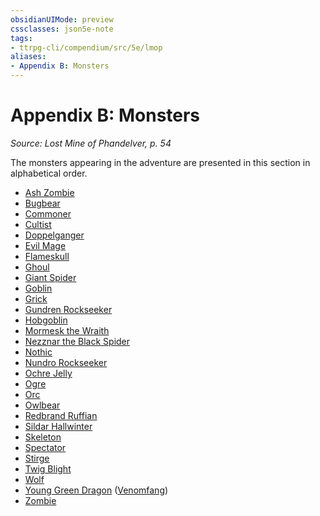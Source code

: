 ```yaml
---
obsidianUIMode: preview
cssclasses: json5e-note
tags:
- ttrpg-cli/compendium/src/5e/lmop
aliases:
- Appendix B: Monsters
---
```

# Appendix B: Monsters
*Source: Lost Mine of Phandelver, p. 54* 

The monsters appearing in the adventure are presented in this section in alphabetical order.

- [Ash Zombie](Інструменти%20ДМ/CLI/bestiary/undead/ash-zombie-lmop.md)  
- [Bugbear](Інструменти%20ДМ/CLI/bestiary/fey/bugbear-warrior-xmm.md)  
- [Commoner](Інструменти%20ДМ/CLI/bestiary/humanoid/commoner-xmm.md)  
- [Cultist](Інструменти%20ДМ/CLI/bestiary/humanoid/cultist-xmm.md)  
- [Doppelganger](Інструменти%20ДМ/CLI/bestiary/monstrosity/doppelganger-xmm.md)  
- [Evil Mage](Інструменти%20ДМ/CLI/bestiary/humanoid/evil-mage-lmop.md)  
- [Flameskull](Інструменти%20ДМ/CLI/bestiary/undead/flameskull-xmm.md)  
- [Ghoul](Інструменти%20ДМ/CLI/bestiary/undead/ghoul-xmm.md)  
- [Giant Spider](Інструменти%20ДМ/CLI/bestiary/beast/giant-spider-xmm.md)  
- [Goblin](Інструменти%20ДМ/CLI/bestiary/fey/goblin-warrior-xmm.md)  
- [Grick](Інструменти%20ДМ/CLI/bestiary/aberration/grick-xmm.md)  
- [Gundren Rockseeker](Інструменти%20ДМ/CLI/bestiary/npc/gundren-rockseeker-lmop.md)  
- [Hobgoblin](Інструменти%20ДМ/CLI/bestiary/fey/hobgoblin-warrior-xmm.md)  
- [Mormesk the Wraith](Інструменти%20ДМ/CLI/bestiary/npc/mormesk-the-wraith-lmop.md)  
- [Nezznar the Black Spider](Інструменти%20ДМ/CLI/bestiary/npc/nezznar-the-black-spider-lmop.md)  
- [Nothic](Інструменти%20ДМ/CLI/bestiary/aberration/nothic-xmm.md)  
- [Nundro Rockseeker](Інструменти%20ДМ/CLI/bestiary/npc/nundro-rockseeker-lmop.md)  
- [Ochre Jelly](Інструменти%20ДМ/CLI/bestiary/ooze/ochre-jelly-xmm.md)  
- [Ogre](Інструменти%20ДМ/CLI/bestiary/giant/ogre-xmm.md)  
- [Orc](Інструменти%20ДМ/CLI/bestiary/humanoid/tough-xmm.md)  
- [Owlbear](Інструменти%20ДМ/CLI/bestiary/monstrosity/owlbear-xmm.md)  
- [Redbrand Ruffian](Інструменти%20ДМ/CLI/bestiary/humanoid/redbrand-ruffian-lmop.md)  
- [Sildar Hallwinter](Інструменти%20ДМ/CLI/bestiary/npc/sildar-hallwinter-lmop.md)  
- [Skeleton](Інструменти%20ДМ/CLI/bestiary/undead/skeleton-xmm.md)  
- [Spectator](Інструменти%20ДМ/CLI/bestiary/aberration/spectator-xmm.md)  
- [Stirge](Інструменти%20ДМ/CLI/bestiary/monstrosity/stirge-xmm.md)  
- [Twig Blight](Інструменти%20ДМ/CLI/bestiary/plant/twig-blight-xmm.md)  
- [Wolf](Інструменти%20ДМ/CLI/bestiary/beast/wolf-xmm.md)  
- [Young Green Dragon](Інструменти%20ДМ/CLI/bestiary/dragon/young-green-dragon-xmm.md) ([Venomfang](Інструменти%20ДМ/CLI/bestiary/npc/venomfang-lmop.md))  
- [Zombie](Інструменти%20ДМ/CLI/bestiary/undead/zombie-xmm.md)